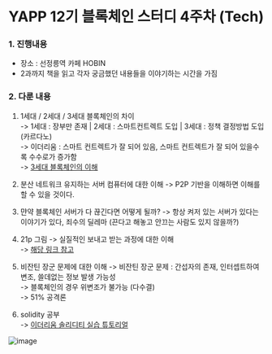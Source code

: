 # YAPP 12기 블록체인 스터디 4주차 (Tech)

### 1. 진행내용  
- 장소 : 선정릉역 카페 HOBIN  
- 2과까지 책을 읽고 각자 궁금했던 내용들을 이야기하는 시간을 가짐    

### 2. 다룬 내용  

1. 1세대 / 2세대 / 3세대 블록체인의 차이  
-> 1세대 : 장부만 존재 | 2세대 : 스마트컨트렉트 도입 | 3세대 : 정책 결정방법 도입(카르다노)  
-> 이더리움 : 스마트 컨트렉트가 잘 되어 있음, 스마트 컨트렉트가 잘 되어 있을수록 수수로가 증가함  
-> [3세대 블록체인의 이해](https://www.youtube.com/watch?v=ND0KKPKvpMc)

2. 분산 네트워크 유지하는 서버 컴퓨터에 대한 이해
-> P2P 기반을 이해하면 이해를 할 수 있을 것이다. 

3. 먄약 블록체인 서버가 다 끊긴다면 어떻게 될까?
-> 항상 켜저 있는 서버가 있다는 이야기가 있다, 죄수의 딜레마 (끈다고 해놓고 안끄는 사람도 있지 않을까?)

4. 21p 그림 -> 실질적인 보내고 받는 과정에 대한 이해  
-> [해당 링크 참고](https://steemit.com/blockchain/@etainclub/blockchain-5)

5. 비잔틴 장군 문제에 대한 이해
-> 비잔틴 장군 문제 : 간섭자의 존재, 인터셉트하여 변조, 쓸데없는 정보 발생 가능성  
->	블록체인의 경우 위변조가 불가능 (다수결)  
->	51% 공격론 

6. solidity 공부  
-> [이더리움 솔리디티 실습 튜토리얼](https://programmers.co.kr/learn/courses/36)


![image](https://onoffmix.com/images/event/130182/s)  
